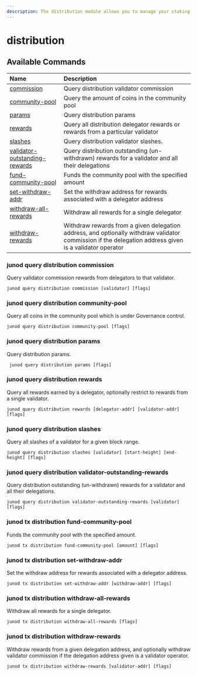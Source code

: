 ```yaml
---
description: The distribution module allows you to manage your staking rewards
---
```


# distribution

## Available Commands

| Name | Description |
| :--- | :--- |
| [commission](cli-distribution.md#junod-query-distribution-commission) | Query distribution validator commission |
| [community-pool](cli-distribution.md#iris-query-distribution-community-pool) | Query the amount of coins in the community pool |
| [params](cli-distribution.md#iris-query-distribution-rewards) | Query distribution params |
| [rewards](cli-distribution.md#iris-query-distribution-rewards) | Query all distribution delegator rewards or rewards from a particular validator |
| [slashes](cli-distribution.md#iris-query-distribution-slashes) | Query distribution validator slashes. |
| [validator-outstanding-rewards](cli-distribution.md#iris-query-distribution-validator-outstanding-rewards) | Query distribution outstanding \(un-withdrawn\) rewards for a validator and all their delegations |
| [fund-community-pool](cli-distribution.md#iris-tx-distribution-fund-community-pool) | Funds the community pool with the specified amount |
| [set-withdraw-addr](cli-distribution.md#iris-tx-distribution-set-withdraw-addr) | Set the withdraw address for rewards associated with a delegator address |
| [withdraw-all-rewards](cli-distribution.md#iris-tx-distribution-withdraw-all-rewards) | Withdraw all rewards for a single delegator |
| [withdraw-rewards](cli-distribution.md#iris-tx-distribution-withdraw-rewards) | Withdraw rewards from a given delegation address, and optionally withdraw validator commission if the delegation address given is a validator operator |

### junod query distribution commission

Query validator commission rewards from delegators to that validator.

```text
junod query distribution commission [validator] [flags]
```

### junod query distribution community-pool <a id="iris-query-distribution-community-pool"></a>

Query all coins in the community pool which is under Governance control.

```text
junod query distribution community-pool [flags]
```

### junod query distribution params <a id="iris-query-distribution-params"></a>

Query distribution params.

```text
 junod query distribution params [flags]
```

### junod query distribution rewards <a id="iris-query-distribution-rewards"></a>

Query all rewards earned by a delegator, optionally restrict to rewards from a single validator.

```text
junod query distribution rewards [delegator-addr] [validator-addr] [flags]
```

### junod query distribution slashes <a id="iris-query-distribution-slashes"></a>

Query all slashes of a validator for a given block range.

```text
junod query distribution slashes [validator] [start-height] [end-height] [flags]
```

### junod query distribution validator-outstanding-rewards <a id="iris-query-distribution-validator-outstanding-rewards"></a>

Query distribution outstanding \(un-withdrawn\) rewards for a validator and all their delegations.

```text
junod query distribution validator-outstanding-rewards [validator] [flags]
```

### junod tx distribution fund-community-pool <a id="iris-tx-distribution-fund-community-pool"></a>

Funds the community pool with the specified amount.

```text
junod tx distribution fund-community-pool [amount] [flags]
```

### junod tx distribution set-withdraw-addr <a id="iris-tx-distribution-set-withdraw-addr"></a>

Set the withdraw address for rewards associated with a delegator address.

```text
junod tx distribution set-withdraw-addr [withdraw-addr] [flags]
```

### junod tx distribution withdraw-all-rewards <a id="iris-tx-distribution-withdraw-all-rewards"></a>

Withdraw all rewards for a single delegator.

```text
junod tx distribution withdraw-all-rewards [flags]
```

### junod tx distribution withdraw-rewards <a id="iris-tx-distribution-withdraw-rewards"></a>

Withdraw rewards from a given delegation address, and optionally withdraw validator commission if the delegation address given is a validator operator.

```text
junod tx distribution withdraw-rewards [validator-addr] [flags]
```

